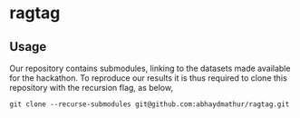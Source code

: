 # ragtag

## Usage

Our repository contains submodules, linking to the datasets made available for the hackathon. To reproduce our results
it is thus required to clone this repository with the recursion flag, as below,

```
git clone --recurse-submodules git@github.com:abhaydmathur/ragtag.git
```
